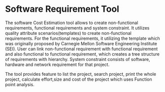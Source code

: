 # Software Requirement Tool
The software Cost Estimation tool allows to create non-functional requirements, functional requirements and system constraint. It utilizes quality attribute scenarios(templates) to create non-functional requirements. For the functional requirements, it utilizing the template which was originally proposed by Carnegie Mellon Software Engineering Institute (SEI). User can link non-functional requirement with functional requirement and also functional to functional requirement, which creates a tree structure of requirements with hierarchy. System constraint consists of software, hardware and network requirement for that project. 

The tool provides feature to list the project, search project, print the whole project, calculate effort,size and cost of the project which uses Function point analysis.
